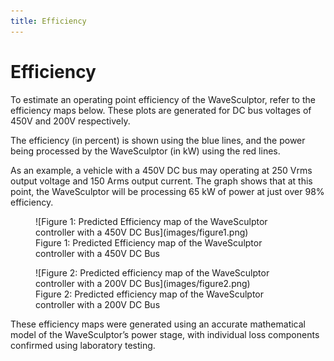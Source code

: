```yaml
---
title: Efficiency
---
```


# Efficiency

To estimate an operating point efficiency of the WaveSculptor, refer to the efficiency maps below.  These plots are generated for DC bus voltages of 450V and 200V respectively.

The efficiency (in percent) is shown using the blue lines, and the power being processed by the WaveSculptor (in kW) using the red lines.  

As an example, a vehicle with a 450V DC bus may operating at 250 Vrms output voltage and 150 Arms output current.  The graph shows that at this point, the WaveSculptor will be processing 65 kW of power at just over 98% efficiency.

<figure markdown>
![Figure 1: Predicted Efficiency map of the WaveSculptor controller with a 450V DC Bus](images/figure1.png)
<figcaption>Figure 1: Predicted Efficiency map of the WaveSculptor controller with a 450V DC Bus</figcaption>
</figure>

<figure markdown>
![Figure 2: Predicted efficiency map of the WaveSculptor controller with a 200V DC Bus](images/figure2.png)
<figcaption>Figure 2: Predicted efficiency map of the WaveSculptor controller with a 200V DC Bus</figcaption>
</figure>

These efficiency maps were generated using an accurate mathematical model of the WaveSculptor’s power stage, with individual loss components confirmed using laboratory testing.